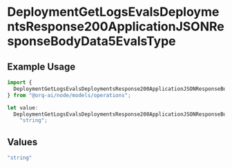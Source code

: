 # DeploymentGetLogsEvalsDeploymentsResponse200ApplicationJSONResponseBodyData5EvalsType

## Example Usage

```typescript
import {
  DeploymentGetLogsEvalsDeploymentsResponse200ApplicationJSONResponseBodyData5EvalsType,
} from "@orq-ai/node/models/operations";

let value:
  DeploymentGetLogsEvalsDeploymentsResponse200ApplicationJSONResponseBodyData5EvalsType =
    "string";
```

## Values

```typescript
"string"
```